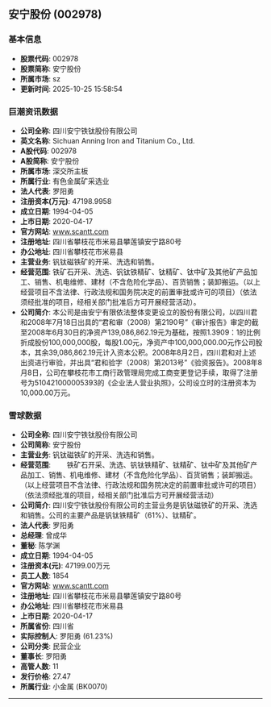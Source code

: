 ## 安宁股份 (002978)

### 基本信息

- **股票代码**: 002978
- **股票简称**: 安宁股份
- **所属市场**: sz
- **更新时间**: 2025-10-25 15:58:54

### 巨潮资讯数据

- **公司全称**: 四川安宁铁钛股份有限公司
- **英文名称**: Sichuan Anning Iron and Titanium Co., Ltd.
- **A股代码**: 002978
- **A股简称**: 安宁股份
- **所属市场**: 深交所主板
- **所属行业**: 有色金属矿采选业
- **法人代表**: 罗阳勇
- **注册资本(万元)**: 47198.9958
- **成立日期**: 1994-04-05
- **上市日期**: 2020-04-17
- **官方网站**: www.scantt.com
- **注册地址**: 四川省攀枝花市米易县攀莲镇安宁路80号
- **办公地址**: 四川省攀枝花市米易县
- **主营业务**: 钒钛磁铁矿的开采、洗选和销售。
- **经营范围**: 铁矿石开采、洗选、钒钛铁精矿、钛精矿、钛中矿及其他矿产品加工、销售、机电维修、建材（不含危险化学品）、百货销售；装卸搬运。（以上经营项目不含法律、行政法规和国务院决定的前置审批或许可的项目）（依法须经批准的项目，经相关部门批准后方可开展经营活动）。
- **公司简介**: 本公司是由安宁有限依法整体变更设立的股份有限公司，以四川君和2008年7月18日出具的“君和审（2008）第2190号”《审计报告》审定的截至2008年6月30日的净资产139,086,862.19元为基础，按照1.3909：1的比例折成股份100,000,000股，每股1.00元，净资产中100,000,000.00元作公司股本，其余39,086,862.19元计入资本公积。2008年8月2日，四川君和对上述出资进行审验，并出具“君和验字（2008）第2013号”《验资报告》。2008年8月8日，公司在攀枝花市工商行政管理局完成工商变更登记手续，取得了注册号为510421000005393的《企业法人营业执照》，公司设立时的注册资本为10,000.00万元。

### 雪球数据

- **公司全称**: 四川安宁铁钛股份有限公司
- **公司简称**: 安宁股份
- **主营业务**: 钒钛磁铁矿的开采、洗选和销售。
- **经营范围**: 　　铁矿石开采、洗选、钒钛铁精矿、钛精矿、钛中矿及其他矿产品加工、销售、机电维修、建材（不含危险化学品）、百货销售；装卸搬运。（以上经营项目不含法律、行政法规和国务院决定的前置审批或许可的项目）（依法须经批准的项目，经相关部门批准后方可开展经营活动）
- **公司简介**: 四川安宁铁钛股份有限公司的主营业务是钒钛磁铁矿的开采、洗选和销售。公司的主要产品是钒钛铁精矿（61%）、钛精矿。
- **法人代表**: 罗阳勇
- **总经理**: 曾成华
- **董秘**: 陈学渊
- **成立日期**: 1994-04-05
- **注册资本(元)**: 47199.00万元
- **员工人数**: 1854
- **官方网站**: www.scantt.com
- **注册地址**: 四川省攀枝花市米易县攀莲镇安宁路80号
- **办公地址**: 四川省攀枝花市米易县
- **上市日期**: 2020-04-17
- **所属省份**: 四川省
- **实际控制人**: 罗阳勇 (61.23%)
- **公司分类**: 民营企业
- **董事长**: 罗阳勇
- **高管人数**: 11
- **发行价格**: 27.47
- **所属行业**: 小金属 (BK0070)

---